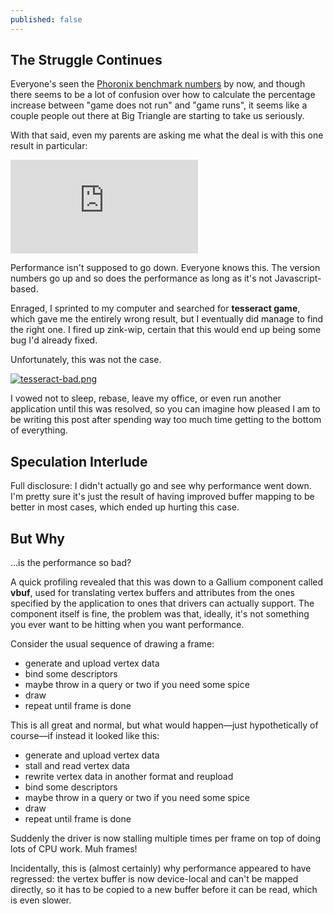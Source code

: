 ```yaml
---
published: false
---
```

## The Struggle Continues

Everyone's seen the [Phoronix benchmark numbers](https://www.phoronix.com/scan.php?page=article&item=zink-sub-alloc) by now, and though there seems to be a lot of confusion over how to calculate the percentage increase between "game does not run" and "game runs", it seems like a couple people out there at Big Triangle are starting to take us seriously.

With that said, even my parents are asking me what the deal is with this one result in particular:

[![ohno.png](https://openbenchmarking.org/embed.php?i=2108218-PTS-ZINKBENC96&sha=0ba8d3f49d13&p=2)](https://openbenchmarking.org/embed.php?i=2108218-PTS-ZINKBENC96&sha=0ba8d3f49d13&p=2)

Performance isn't supposed to go down. Everyone knows this. The version numbers go up and so does the performance as long as it's not Javascript-based.

Enraged, I sprinted to my computer and searched for **tesseract game**, which gave me the entirely wrong result, but I eventually did manage to find the right one. I fired up zink-wip, certain that this would end up being some bug I'd already fixed.

Unfortunately, this was not the case.

[![tesseract-bad.png]({{site.url}}/assets/tesseract/tesseract-bad.png)]({{site.url}}/assets/tesseract/tesseract-bad.png)

I vowed not to sleep, rebase, leave my office, or even run another application until this was resolved, so you can imagine how pleased I am to be writing this post after spending way too much time getting to the bottom of everything.

## Speculation Interlude
Full disclosure: I didn't actually go and see why performance went down. I'm pretty sure it's just the result of having improved buffer mapping to be better in most cases, which ended up hurting this case.

## But Why
...is the performance so bad?

A quick profiling revealed that this was down to a Gallium component called **vbuf**, used for translating vertex buffers and attributes from the ones specified by the application to ones that drivers can actually support. The component itself is fine, the problem was that, ideally, it's not something you ever want to be hitting when you want performance.

Consider the usual sequence of drawing a frame:
* generate and upload vertex data
* bind some descriptors
* maybe throw in a query or two if you need some spice
* draw
* repeat until frame is done

This is all great and normal, but what would happen—just hypothetically of course—if instead it looked like this:
* generate and upload vertex data
* stall and read vertex data
* rewrite vertex data in another format and reupload
* bind some descriptors
* maybe throw in a query or two if you need some spice
* draw
* repeat until frame is done

Suddenly the driver is now stalling multiple times per frame on top of doing lots of CPU work. Muh frames!

Incidentally, this is (almost certainly) why performance appeared to have regressed: the vertex buffer is now device-local and can't be mapped directly, so it has to be copied to a new buffer before it can be read, which is even slower.

